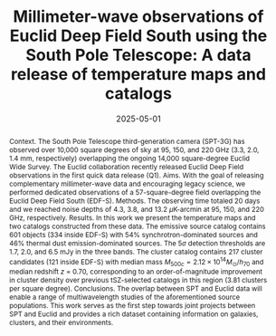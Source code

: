 ---
title: "Millimeter-wave observations of Euclid Deep Field South using the South Pole Telescope: A data release of temperature maps and catalogs"
collection: "publications"
category: "co_papers"
permalink: /publications/2025arXiv250600298A
link: https://ui.adsabs.harvard.edu/abs/2025arXiv250600298A/abstract
date: 2025-05-01
venue: "arXiv e-prints"
citation: "Zebrowski, J. A., Reichardt, C. L., Anderson, A. J., et al. (2025), arXiv e-prints, arXiv:2505.02827."
abstract: "Context. The South Pole Telescope third-generation camera (SPT-3G) has observed over 10,000 square degrees of sky at 95, 150, and 220 GHz (3.3, 2.0, 1.4 mm, respectively) overlapping the ongoing 14,000 square-degree Euclid Wide Survey. The Euclid collaboration recently released Euclid Deep Field observations in the first quick data release (Q1). Aims. With the goal of releasing complementary millimeter-wave data and encouraging legacy science, we performed dedicated observations of a 57-square-degree field overlapping the Euclid Deep Field South (EDF-S). Methods. The observing time totaled 20 days and we reached noise depths of 4.3, 3.8, and 13.2 $μ$K-arcmin at 95, 150, and 220 GHz, respectively. Results. In this work we present the temperature maps and two catalogs constructed from these data. The emissive source catalog contains 601 objects (334 inside EDF-S) with 54% synchrotron-dominated sources and 46% thermal dust emission-dominated sources. The 5$σ$ detection thresholds are 1.7, 2.0, and 6.5 mJy in the three bands. The cluster catalog contains 217 cluster candidates (121 inside EDF-S) with median mass $M_{500c}=2.12 \\times 10^{14} M_{\\odot}/h_{70}$ and median redshift $z$ = 0.70, corresponding to an order-of-magnitude improvement in cluster density over previous tSZ-selected catalogs in this region (3.81 clusters per square degree). Conclusions. The overlap between SPT and Euclid data will enable a range of multiwavelength studies of the aforementioned source populations. This work serves as the first step towards joint projects between SPT and Euclid and provides a rich dataset containing information on galaxies, clusters, and their environments."
---